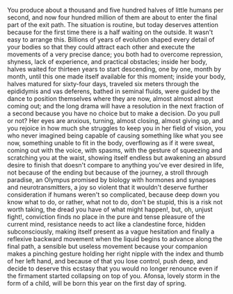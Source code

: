 You produce about a thousand and five hundred halves of little humans per second, and now four hundred million of them are about to enter the final part of the exit path. The situation is routine, but today deserves attention because for the first time there is a half waiting on the outside. It wasn't easy to arrange this. Billions of years of evolution shaped every detail of your bodies so that they could attract each other and execute the movements of a very precise dance; you both had to overcome repression, shyness, lack of experience, and practical obstacles; inside her body, halves waited for thirteen years to start descending, one by one, month by month, until this one made itself available for this moment; inside your body, halves matured for sixty-four days, traveled six meters through the epididymis and vas deferens, bathed in seminal fluids, were guided by the dance to position themselves where they are now, almost almost almost coming out; and the long drama will have a resolution in the next fraction of a second because you have no choice but to make a decision. Do you pull or not? Her eyes are anxious, turning, almost closing, almost giving up, and you rejoice in how much she struggles to keep you in her field of vision, you who never imagined being capable of causing something like what you see now, something unable to fit in the body, overflowing as if it were sweat, coming out with the voice, with spasms, with the gesture of squeezing and scratching you at the waist, showing itself endless but awakening an absurd desire to finish that doesn't compare to anything you've ever desired in life, not because of the ending but because of the journey, a stroll through paradise, an Olympus promised by biology with hormones and synapses and neurotransmitters, a joy so violent that it wouldn't deserve further consideration if humans weren't so complicated, because deep down you know what to do, or rather, what not to do, don't be stupid, this is a risk not worth taking, the dread you have of what might happen!, but, oh, unjust fight!, conviction finds no place in the pure and tense pleasure of the current mind, resistance needs to act like a clandestine force, hidden subconsciously, making itself present as a vague hesitation and finally a reflexive backward movement when the liquid begins to advance along the final path, a sensible but useless movement because your companion makes a pinching gesture holding her right nipple with the index and thumb of her left hand, and because of that you lose control, push deep, and decide to deserve this ecstasy that you would no longer renounce even if the firmament started collapsing on top of you. Afonsa, lovely storm in the form of a child, will be born this year on the first day of spring.